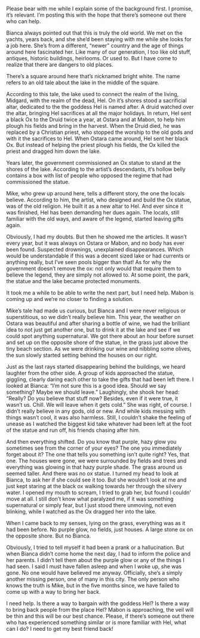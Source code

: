 
Please bear with me while I explain some of the background first. I promise, it’s relevant. I’m posting this with the hope that there’s someone out there who can help. 

Bianca always pointed out that this is truly the old world. We met on the yachts, years back, and she she’d been staying with me while she looks for a job here. She’s from a different, “newer” country and the age of things around here fascinated her. Like many of our generation, I too like old stuff, antiques, historic buildings, heirlooms. Or used to. But I have come to realize that there are dangers to old places. 

There’s a square around here that’s nicknamed bright white. The name refers to an old tale about the lake in the middle of the square. 

According to this tale, the lake used to connect the realm of the living, Midgard, with the realm of the dead, Hel. On it’s shores stood a sacrificial altar, dedicated to the the goddess Hel is named after. A druid watched over the altar, bringing Hel sacrifices at all the major holidays. In return, Hel sent a black Ox to the Druid twice a year, at Ostara and at Mabon, to help him plough his fields and bring in the harvest. When the Druid died, he was replaced by a Christian priest, who stopped the worship to the old gods and with it the sacrifices to Hel. When Ostara came around, Hel sent her black Ox. But instead of helping the priest plough his fields, the Ox killed the priest and dragged him down the lake. 

Years later, the government commissioned an Ox statue to stand at the shores of the lake. According to the artist’s descendants, it‘s hollow belly contains a box with list of people who opposed the regime that had commissioned the statue. 

Mike, who grew up around here, tells a different story, the one the locals believe. According to him, the artist, who designed and build the Ox statue, was of the old religion. He built it as a new altar to Hel. And ever since it was finished, Hel has been demanding her dues again. The locals, still familiar with the old ways, and aware of the legend, started leaving gifts again. 

Obviously, I had my doubts. But then he showed me the articles. It wasn’t every year, but it was always on Ostara or Mabon, and no body has ever been found. Suspected drownings, unexplained disappearances. Which would be understandable if this was a decent sized lake or had currents or anything really, but I’ve seen pools bigger than that! As for why the government doesn’t remove the ox: not only would that require them to believe the legend, they are simply not allowed to. At some point, the park, the statue and the lake became protected monuments. 

It took me a while to be able to write the next part, but I need help. Mabon is coming up and we‘re no closer to finding a solution. 

Mike’s tale had made us curious, but Bianca and I were never religious or superstitious, so we didn’t really believe him. This year, the weather on Ostara was beautiful and after sharing a bottle of wine, we had the brilliant idea to not just get another one, but to drink it at the lake and see if we could spot anything supernatural. We got there about an hour before sunset and set up on the opposite shore of the statue, in the grass just above the tiny beach section. As we were drinking our wine and nibbling some olives, the sun slowly started setting behind the houses on our right. 

Just as the last rays started disappearing behind the buildings, we heard laughter from the other side. A group of kids approached the statue, giggling, clearly daring each other to take the gifts that had been left there. I looked at Bianca: “I’m not sure this is a good idea. Should we say something? Maybe we should leave.” Laughingly, she shook her head: “Really? Do you believe that stuff now? Besides, even if it were true, it wasn’t us. Chill. We will leave when it gets cold.” She was right, of course. I didn’t really believe in any gods, old or new. And while kids messing with things wasn’t cool, it was also harmless. Still, I couldn’t shake the feeling of unease as I watched the biggest kid take whatever had been left at the foot of the statue and run off, his friends chasing after him. 

And then everything shifted. Do you know that purple, hazy glow you sometimes see from the corner of your eyes? The one you immediately forget about it? The one that tells you something isn’t quite right? Yes, that one. The houses were gone, we were surrounded by fields and trees and everything was glowing in that hazy purple shade. The grass around us seemed taller. And there was no ox statue. I turned my head to look at Bianca, to ask her if she could see it too. But she wouldn’t look at me and just kept staring at the black ox walking towards her through the silvery water. I opened my mouth to scream, I tried to grab her, but found I couldn’ move at all. I still don’t know what paralyzed me, if it was something supernatural or simply fear, but I just stood there unmoving, not even blinking, while I watched as the Ox dragged her into the lake. 

When I came back to my senses, lying on the grass, everything was as it had been before. No purple glow, no fields, just houses. A large stone ox on the opposite shore. But no Bianca.

Obviously, I tried to tell myself it had been a prank or a hallucination. But when Bianca didn’t come home the next day, I had to inform the police and her parents. I didn’t tell them about the purple glow or any of the things I had seen. I said I must have fallen asleep and when I woke up, she was gone. No one would have believed me anyway. Officially, she’s a simply another missing person, one of many in this city. The only person who knows the truth is Mike, but in the five months since, we have failed to come up with a way to bring her back. 

I need help. Is there a way to bargain with the goddess Hel? Is there a way to bring back people from the place Hel? Mabon is approaching, the veil will be thin and this will be our best chance. Please, if there’s someone out there who has experienced something similar or is more familiar with Hel, what can I do? I need to get my best friend back! 